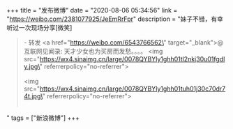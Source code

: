 +++
title = "发布微博"
date = "2020-08-06 05:34:56"
link = "https://weibo.com/2381077925/JeEmRrFpr"
description = "妹子不错，有幸听过一次现场分享[微笑]<br><blockquote> - 转发 <a href=\"https://weibo.com/6543766562\" target=\"_blank\">@互联网见闻录</a>: 天才少女也为买房而发愁。。。。 <img src=\"https://wx4.sinaimg.cn/large/0078QYBYly1ghh01tl2nkj30u01fgdly.jpg\" referrerpolicy=\"no-referrer\"><br><br><img src=\"https://wx4.sinaimg.cn/large/0078QYBYly1ghh01tuh01j30c70dr74t.jpg\" referrerpolicy=\"no-referrer\"><br><br></blockquote>"
tags = ["新浪微博"]
+++
